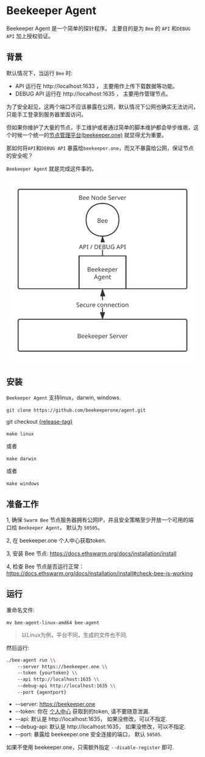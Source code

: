 # Beekeeper Agent

Beekeeper Agent 是一个简单的探针程序。
主要目的是为 `Bee` 的 `API` 和`DEBUG API` 加上授权验证。

## 背景

默认情况下，当运行 `Bee` 时:
*	API 运行在 http://localhost:1633 ， 主要用作上传下载数据等功能。
*	DEBUG API 运行在 http://localhost:1635 ， 主要用作管理节点。

为了安全起见，这两个端口不应该暴露在公网，默认情况下公网也确实无法访问，只能手工登录到服务器里面访问。

但如果你维护了大量的节点，手工维护或者通过简单的脚本维护都会举步维艰，这个时候一个统一的[节点管理平台(beekeeper.one)](https://beekeeper.one) 就显得尤为重要。

那如何将`API`和`DEBUG API` 暴露给`beekeeper.one`，而又不暴露给公网，保证节点的安全呢？

`Beekeeper Agent` 就是完成这件事的。

![beekeeper-agent](beekeeper.svg)

## 安装

`Beekeeper Agent` 支持linux，darwin, windows.

`git clone https://github.com/beekeeperone/agent.git`

git checkout [{release-tag}](https://github.com/beekeeperone/agent/releases)

`make linux`

或者

`make darwin`

或者

`make windows`

## 准备工作

1, 确保 `Swarm Bee` 节点服务器拥有公网IP，并且安全策略至少开放一个可用的端口给 `Beekeeper Agent`， 默认为 `50505`。

2, 在 beekeeper.one 个人中心获取token.

3, 安装 Bee 节点: https://docs.ethswarm.org/docs/installation/install

4, 检查 Bee 节点是否运行正常： https://docs.ethswarm.org/docs/installation/install#check-bee-is-working

## 运行

重命名文件:

`mv bee-agent-linux-amd64 bee-agent` 

> 以Linux为例，平台不同，生成的文件也不同.

然后运行:

```bash
./bee-agent run \\
	--server https://beekeeper.one \\
	--token {yourtoken} \\
	--api http://localhost:1635 \\
	--debug-api http://localhost:1635 \\
	--port {agentport}
```

* --server:   https://beekeeper.one
* --token: 你在 [个人中心](https://beekeeper.one) 获取到的token, 请不要随意泄漏.
* --api:  默认是 http://localhost:1635， 如果没修改，可以不指定.
* --debug-api: 默认是 http://localhost:1635， 如果没修改，可以不指定.
* --port: 暴露给 beekeeper.one 安全连接的端口， 默认 `50505`.

如果不使用 beekeeper.one，只需额外指定 `--disable-register` 即可.
